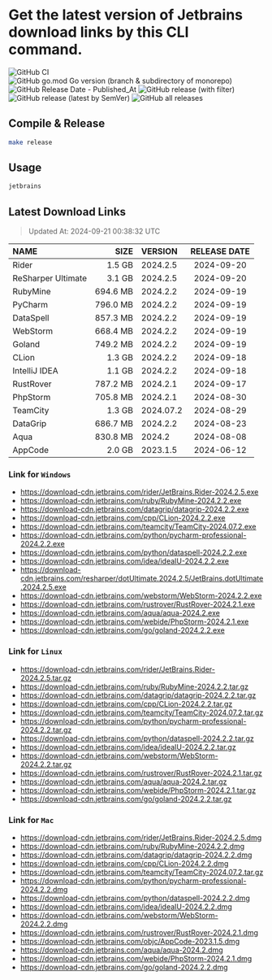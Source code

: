 # Get the latest version of Jetbrains download links by this CLI command.

![GitHub CI](https://github.com/designinlife/jetbrains/actions/workflows/ci.yml/badge.svg)
![GitHub go.mod Go version (branch & subdirectory of monorepo)](https://img.shields.io/github/go-mod/go-version/designinlife/jetbrains/master)
![GitHub Release Date - Published_At](https://img.shields.io/github/release-date/designinlife/jetbrains)
![GitHub release (with filter)](https://img.shields.io/github/v/release/designinlife/jetbrains)
![GitHub release (latest by SemVer)](https://img.shields.io/github/downloads/designinlife/jetbrains/v1.1.10/total)
![GitHub all releases](https://img.shields.io/github/downloads/designinlife/jetbrains/total)

## Compile & Release

```bash
make release
```

## Usage

```bash
jetbrains
```

## Latest Download Links

> Updated At: 2024-09-21 00:38:32 UTC

| NAME | SIZE | VERSION | RELEASE DATE |
| :-- | --: | :-- | :--: |
| Rider | 1.5 GB | 2024.2.5 | 2024-09-20 |
| ReSharper Ultimate | 3.1 GB | 2024.2.5 | 2024-09-20 |
| RubyMine | 694.6 MB | 2024.2.2 | 2024-09-19 |
| PyCharm | 796.0 MB | 2024.2.2 | 2024-09-19 |
| DataSpell | 857.3 MB | 2024.2.2 | 2024-09-19 |
| WebStorm | 668.4 MB | 2024.2.2 | 2024-09-19 |
| Goland | 749.2 MB | 2024.2.2 | 2024-09-19 |
| CLion | 1.3 GB | 2024.2.2 | 2024-09-18 |
| IntelliJ IDEA | 1.1 GB | 2024.2.2 | 2024-09-18 |
| RustRover | 787.2 MB | 2024.2.1 | 2024-09-17 |
| PhpStorm | 705.8 MB | 2024.2.1 | 2024-08-30 |
| TeamCity | 1.3 GB | 2024.07.2 | 2024-08-29 |
| DataGrip | 686.7 MB | 2024.2.2 | 2024-08-23 |
| Aqua | 830.8 MB | 2024.2 | 2024-08-08 |
| AppCode | 2.0 GB | 2023.1.5 | 2024-06-12 |

### Link for `Windows`

* <https://download-cdn.jetbrains.com/rider/JetBrains.Rider-2024.2.5.exe>
* <https://download-cdn.jetbrains.com/ruby/RubyMine-2024.2.2.exe>
* <https://download-cdn.jetbrains.com/datagrip/datagrip-2024.2.2.exe>
* <https://download-cdn.jetbrains.com/cpp/CLion-2024.2.2.exe>
* <https://download-cdn.jetbrains.com/teamcity/TeamCity-2024.07.2.exe>
* <https://download-cdn.jetbrains.com/python/pycharm-professional-2024.2.2.exe>
* <https://download-cdn.jetbrains.com/python/dataspell-2024.2.2.exe>
* <https://download-cdn.jetbrains.com/idea/ideaIU-2024.2.2.exe>
* <https://download-cdn.jetbrains.com/resharper/dotUltimate.2024.2.5/JetBrains.dotUltimate.2024.2.5.exe>
* <https://download-cdn.jetbrains.com/webstorm/WebStorm-2024.2.2.exe>
* <https://download-cdn.jetbrains.com/rustrover/RustRover-2024.2.1.exe>
* <https://download-cdn.jetbrains.com/aqua/aqua-2024.2.exe>
* <https://download-cdn.jetbrains.com/webide/PhpStorm-2024.2.1.exe>
* <https://download-cdn.jetbrains.com/go/goland-2024.2.2.exe>

### Link for `Linux`

* <https://download-cdn.jetbrains.com/rider/JetBrains.Rider-2024.2.5.tar.gz>
* <https://download-cdn.jetbrains.com/ruby/RubyMine-2024.2.2.tar.gz>
* <https://download-cdn.jetbrains.com/datagrip/datagrip-2024.2.2.tar.gz>
* <https://download-cdn.jetbrains.com/cpp/CLion-2024.2.2.tar.gz>
* <https://download-cdn.jetbrains.com/teamcity/TeamCity-2024.07.2.tar.gz>
* <https://download-cdn.jetbrains.com/python/pycharm-professional-2024.2.2.tar.gz>
* <https://download-cdn.jetbrains.com/python/dataspell-2024.2.2.tar.gz>
* <https://download-cdn.jetbrains.com/idea/ideaIU-2024.2.2.tar.gz>
* <https://download-cdn.jetbrains.com/webstorm/WebStorm-2024.2.2.tar.gz>
* <https://download-cdn.jetbrains.com/rustrover/RustRover-2024.2.1.tar.gz>
* <https://download-cdn.jetbrains.com/aqua/aqua-2024.2.tar.gz>
* <https://download-cdn.jetbrains.com/webide/PhpStorm-2024.2.1.tar.gz>
* <https://download-cdn.jetbrains.com/go/goland-2024.2.2.tar.gz>

### Link for `Mac`

* <https://download-cdn.jetbrains.com/rider/JetBrains.Rider-2024.2.5.dmg>
* <https://download-cdn.jetbrains.com/ruby/RubyMine-2024.2.2.dmg>
* <https://download-cdn.jetbrains.com/datagrip/datagrip-2024.2.2.dmg>
* <https://download-cdn.jetbrains.com/cpp/CLion-2024.2.2.dmg>
* <https://download-cdn.jetbrains.com/teamcity/TeamCity-2024.07.2.tar.gz>
* <https://download-cdn.jetbrains.com/python/pycharm-professional-2024.2.2.dmg>
* <https://download-cdn.jetbrains.com/python/dataspell-2024.2.2.dmg>
* <https://download-cdn.jetbrains.com/idea/ideaIU-2024.2.2.dmg>
* <https://download-cdn.jetbrains.com/webstorm/WebStorm-2024.2.2.dmg>
* <https://download-cdn.jetbrains.com/rustrover/RustRover-2024.2.1.dmg>
* <https://download-cdn.jetbrains.com/objc/AppCode-2023.1.5.dmg>
* <https://download-cdn.jetbrains.com/aqua/aqua-2024.2.dmg>
* <https://download-cdn.jetbrains.com/webide/PhpStorm-2024.2.1.dmg>
* <https://download-cdn.jetbrains.com/go/goland-2024.2.2.dmg>
